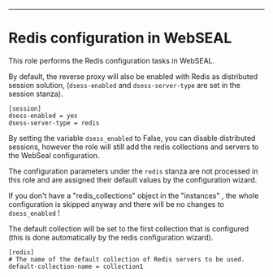 ---
# Redis configuration in WebSEAL

This role performs the Redis configuration tasks in WebSEAL.

By default, the reverse proxy will also be enabled with Redis as distributed session solution, (`dsess-enabled` and `dsess-server-type` are set in the session stanza).

    [session] 
    dsess-enabled = yes
    dsess-server-type = redis

By setting the variable `dsess_enabled` to False, you can disable distributed sessions, however the role will still add the redis collections and servers to the WebSeal configuration.

The configuration parameters under the `redis` stanza are not processed in this role and are assigned their default values by the configuration wizard.

If you don't have a "redis_collections" object in the "instances" , the whole configuration is skipped anyway and there will be no changes to `dsess_enabled` !

The default collection will be set to the first collection that is configured (this is done automatically by the redis configuration wizard).

    [redis]
    # The name of the default collection of Redis servers to be used.
    default-collection-name = collection1
  

